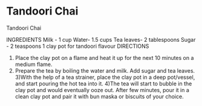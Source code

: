 # Tandoori Chai
Tandoori Chai

INGREDIENTS
Milk - 1 cup
Water- 1.5 cups
Tea leaves- 2 tablespoons
Sugar - 2 teaspoons
1 clay pot for tandoori flavour
DIRECTIONS
1) Place the clay pot on a flame and heat it up for the next 10 minutes on a medium flame.
2) Prepare the tea by boiling the water and milk. Add sugar and tea leaves.
3)With the help of a tea strainer, place the clay pot in a deep pot/vessel, and start pouring the hot tea into it.
4)The tea will start to bubble in the clay pot and would eventually ooze out. After few minutes, pour it in a clean clay pot and pair it with bun maska or biscuits of your choice.
